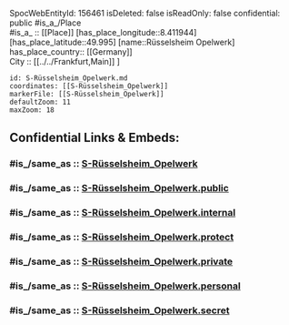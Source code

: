 ﻿---
location:
- 49.995
- 8.411944
mapmarker: train
mapzoom:
- 8
- 18
tags:
- geo/station/train
type: Station
---

SpocWebEntityId: 156461
isDeleted: false
isReadOnly: false
confidential: public
#is_a_/Place  
#is_a_ :: [[Place]] 
[has_place_longitude::8.411944] 
[has_place_latitude::49.995] 
[name::Rüsselsheim Opelwerk] 
has_place_country:: [[Germany]]  
City :: [[../../Frankfurt,Main]] ] 


```leaflet
id: S-Rüsselsheim_Opelwerk.md
coordinates: [[S-Rüsselsheim_Opelwerk]] 
markerFile: [[S-Rüsselsheim_Opelwerk]] 
defaultZoom: 11 
maxZoom: 18
```


## Confidential Links & Embeds: 

### #is_/same_as :: [S-Rüsselsheim_Opelwerk](S-Rüsselsheim_Opelwerk.md) 

### #is_/same_as :: [S-Rüsselsheim_Opelwerk.public](/_public/Earth/Continent/Europe/Europe~Central/Germany/Germany~West/Hessen/counties~Hessen/Frankfurt~Main/Stations-FFM~S/S-Rüsselsheim_Opelwerk.public.md) 

### #is_/same_as :: [S-Rüsselsheim_Opelwerk.internal](/_internal/Earth/Continent/Europe/Europe~Central/Germany/Germany~West/Hessen/counties~Hessen/Frankfurt~Main/Stations-FFM~S/S-Rüsselsheim_Opelwerk.internal.md) 

### #is_/same_as :: [S-Rüsselsheim_Opelwerk.protect](/_protect/Earth/Continent/Europe/Europe~Central/Germany/Germany~West/Hessen/counties~Hessen/Frankfurt~Main/Stations-FFM~S/S-Rüsselsheim_Opelwerk.protect.md) 

### #is_/same_as :: [S-Rüsselsheim_Opelwerk.private](/_private/Earth/Continent/Europe/Europe~Central/Germany/Germany~West/Hessen/counties~Hessen/Frankfurt~Main/Stations-FFM~S/S-Rüsselsheim_Opelwerk.private.md) 

### #is_/same_as :: [S-Rüsselsheim_Opelwerk.personal](/_personal/Earth/Continent/Europe/Europe~Central/Germany/Germany~West/Hessen/counties~Hessen/Frankfurt~Main/Stations-FFM~S/S-Rüsselsheim_Opelwerk.personal.md) 

### #is_/same_as :: [S-Rüsselsheim_Opelwerk.secret](/_secret/Earth/Continent/Europe/Europe~Central/Germany/Germany~West/Hessen/counties~Hessen/Frankfurt~Main/Stations-FFM~S/S-Rüsselsheim_Opelwerk.secret.md)

